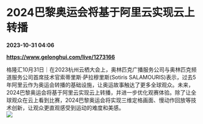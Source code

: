 # 2024巴黎奥运会将基于阿里云实现云上转播

**2023-10-31 04:06**

**https://www.gelonghui.com/live/1273166**

格隆汇10月31日｜在2023杭州云栖大会上，奥林匹克广播服务公司与奥林匹克频道服务公司首席技术官索蒂里斯·萨拉穆里斯(Sotiris SALAMOURIS)表示，过去5年阿里云作为奥运会转播的基础设施，让奥运故事触达了更多全球观众。未来，2024巴黎奥运会将基于阿里云实现云上转播，并进一步优化观赛体验。除了让全球观众在云上看到比赛，2024巴黎奥运会将实现三维定格画面、慢动作回放等技术创新，让观众更直观感受到运动的难度和美感。  
![](https://img5.gelonghui.com/live/fb506-5297167c-2edf-44e2-a469-0fe9316ad494.jpg)